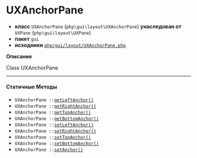 # UXAnchorPane

- **класс** `UXAnchorPane` (`php\gui\layout\UXAnchorPane`) **унаследован от** `UXPane` (`php\gui\layout\UXPane`)
- **пакет** `gui`
- **исходники** [`php/gui/layout/UXAnchorPane.php`](./src/main/resources/JPHP-INF/sdk/php/gui/layout/UXAnchorPane.php)

**Описание**

Class UXAnchorPane

---

#### Статичные Методы

- `UXAnchorPane ::`[`getLeftAnchor()`](#method-getleftanchor)
- `UXAnchorPane ::`[`getRightAnchor()`](#method-getrightanchor)
- `UXAnchorPane ::`[`getTopAnchor()`](#method-gettopanchor)
- `UXAnchorPane ::`[`getBottomAnchor()`](#method-getbottomanchor)
- `UXAnchorPane ::`[`setLeftAnchor()`](#method-setleftanchor)
- `UXAnchorPane ::`[`setRightAnchor()`](#method-setrightanchor)
- `UXAnchorPane ::`[`setTopAnchor()`](#method-settopanchor)
- `UXAnchorPane ::`[`setBottomAnchor()`](#method-setbottomanchor)
- `UXAnchorPane ::`[`setAnchor()`](#method-setanchor)